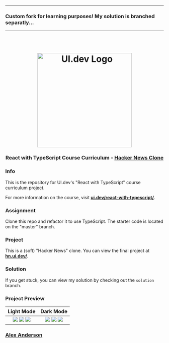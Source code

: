 * * * * * * * * * * * * * * * * * * * * * * * * * * * * * * * * * * * * * * * * * * * * * * * * 
### Custom fork for learning purposes! My solution is branched separatly...
* * * * * * * * * * * * * * * * * * * * * * * * * * * * * * * * * * * * * * * * * * * * * * * * 

<br />

<h1 align="center">
  <a href="https://ui.dev">
    <img
      src="https://ui.dev/images/logos/ui.png"
      alt="UI.dev Logo" width="300" />
  </a>
  <br />
</h1>

<h3 align="center">React with TypeScript Course Curriculum - <a href="http://hn.ui.dev/">Hacker News Clone</a></h3>

### Info

This is the repository for UI.dev's "React with TypeScript" course curriculum project.

For more information on the course, visit **[ui.dev/react-with-typescript/](https://ui.dev/react-with-typescript/)**.

### Assignment

Clone this repo and refactor it to use TypeScript. The starter code is located on the "master" branch.

### Project

This is a (soft) "Hacker News" clone. You can view the final project at **[hn.ui.dev/](http://hn.ui.dev/)**.

### Solution

If you get stuck, you can view my solution by checking out the `solution` branch.

### Project Preview

|                                                                                                                                                         Light Mode                                                                                                                                                         |                                                                                                                                                         Dark Mode                                                                                                                                                          |
| :------------------------------------------------------------------------------------------------------------------------------------------------------------------------------------------------------------------------------------------------------------------------------------------------------------------------: | :------------------------------------------------------------------------------------------------------------------------------------------------------------------------------------------------------------------------------------------------------------------------------------------------------------------------: |
| ![](https://user-images.githubusercontent.com/2933430/55523754-c1775200-5647-11e9-9394-387cd49a012c.png) ![](https://user-images.githubusercontent.com/2933430/55523752-c0debb80-5647-11e9-91e0-cd2dd38b3255.png) ![](https://user-images.githubusercontent.com/2933430/55523749-c0debb80-5647-11e9-9575-80262d951938.png) | ![](https://user-images.githubusercontent.com/2933430/55523751-c0debb80-5647-11e9-865e-fc829b2566f8.png) ![](https://user-images.githubusercontent.com/2933430/55523753-c1775200-5647-11e9-8230-db5ea02e7333.png) ![](https://user-images.githubusercontent.com/2933430/55523750-c0debb80-5647-11e9-835b-79530775d1b9.png) |

### [Alex Anderson](https://twitter.com/ralex1993)
